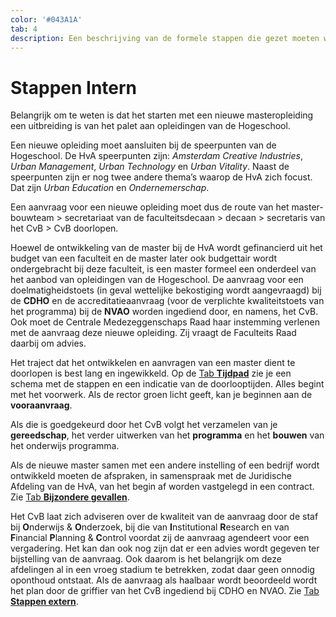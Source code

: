 ```yaml
---
color: '#043A1A'
tab: 4
description: Een beschrijving van de formele stappen die gezet moeten worden binnen de organisatie van de Hogeschool bij het ontwikkelen van een nieuwe opleiding met daarbij een aantal aandachtspunten.
---
```


# Stappen Intern

Belangrijk om te weten is dat het starten met een nieuwe masteropleiding een uitbreiding is van het palet aan opleidingen van de Hogeschool.

Een nieuwe opleiding moet aansluiten bij de speerpunten van de Hogeschool. De HvA speerpunten zijn: *Amsterdam Creative Industries*, *Urban Management*, *Urban Technology* en *Urban Vitality*. Naast de speerpunten zijn er nog twee andere thema’s waarop de HvA zich focust. Dat zijn *Urban Education* en *Ondernemerschap*. 

Een aanvraag voor een nieuwe opleiding moet dus de route van het master-bouwteam > secretariaat van de faculteitsdecaan > decaan > secretaris van het CvB > CvB doorlopen.

Hoewel de ontwikkeling van de master bij de HvA wordt gefinancierd uit het budget van een faculteit en de master later ook budgettair wordt ondergebracht bij deze faculteit, is een master formeel een onderdeel van het aanbod van opleidingen van de Hogeschool. De aanvraag voor een doelmatigheidstoets (in geval wettelijke bekostiging wordt aangevraagd) bij de **CDHO** en de accreditatieaanvraag (voor de verplichte kwaliteitstoets van het programma) bij de **NVAO** worden ingediend door, en namens, het CvB. Ook moet de Centrale Medezeggenschaps Raad haar instemming verlenen met de aanvraag deze nieuwe opleiding. Zij vraagt de Faculteits Raad daarbij om advies.

Het traject dat het ontwikkelen en aanvragen van een master dient te doorlopen is best lang en ingewikkeld. Op de [Tab **Tijdpad**](/1.tijdpad.html) zie je een schema met de stappen en een indicatie van de doorlooptijden. Alles begint met het voorwerk. Als de rector groen licht geeft, kan je beginnen aan de **vooraanvraag**.

Als die is goedgekeurd door het CvB volgt het verzamelen van je **gereedschap**, het verder uitwerken van het **programma** en het **bouwen** van het onderwijs programma.

Als de nieuwe master samen met een andere instelling of een bedrijf wordt ontwikkeld moeten de afspraken, in samenspraak met de Juridische Afdeling van de HvA, van het begin af worden vastgelegd in een contract. Zie [Tab **Bijzondere gevallen**](/bijzondere-gevallen.html).

Het CvB laat zich adviseren over de kwaliteit van de aanvraag door de staf bij **O**nderwijs & **O**nderzoek, bij die van **I**nstitutional **R**esearch en van **F**inancial **P**lanning & **C**ontrol voordat zij de aanvraag agendeert voor een vergadering. Het kan dan ook nog zijn dat er een advies wordt gegeven ter bijstelling van de aanvraag. Ook daarom is het belangrijk om deze afdelingen al in een vroeg stadium te betrekken, zodat daar geen onnodig oponthoud ontstaat. Als de aanvraag als haalbaar wordt beoordeeld wordt het plan door de griffier van het CvB ingediend bij CDHO en NVAO. Zie [Tab **Stappen extern**](/stappen-extern.html).
